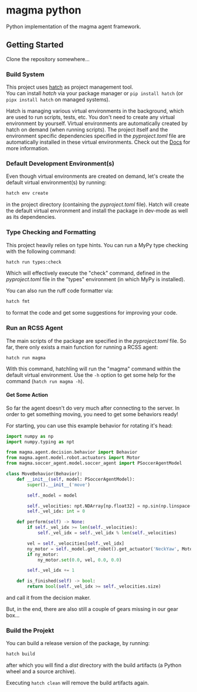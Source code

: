 # magma python

Python implementation of the magma agent framework.

## Getting Started

Clone the repository somewhere...

### Build System

This project uses [hatch](https://hatch.pypa.io) as project management tool.  
You can install _hatch_ via your package manager or `pip install hatch` (or `pipx install hatch` on managed systems).

Hatch is managing various virtual environments in the background, which are used to run scripts, tests, etc.
You don't need to create any virtual environment by yourself.
Virtual environments are automatically created by hatch on demand (when running scripts).
The project itself and the environment specific dependencies specified in the _pyproject.toml_ file are automatically installed in these virtual environments.
Check out the [Docs](https://hatch.pypa.io/dev/tutorials/environment/basic-usage/) for more information.

### Default Development Environment(s)

Even though virtual environments are created on demand, let's create the default virtual environment(s) by running:

```bash
hatch env create
```

in the project directory (containing the _pyproject.toml_ file).
Hatch will create the default virtual environment and install the package in dev-mode as well as its dependencies.

### Type Checking and Formatting

This project heavily relies on type hints.
You can run a MyPy type checking with the following command:

```bash
hatch run types:check
```

Which will effectively execute the "check" command, defined in the _pyproject.toml_ file in the "types" environment (in which MyPy is installed).

You can also run the ruff code formatter via:

```bash
hatch fmt
```

to format the code and get some suggestions for improving your code.

### Run an RCSS Agent

The main scripts of the package are specified in the _pyproject.toml_ file.
So far, there only exists a main function for running a RCSS agent:

```bash
hatch run magma
```

With this command, hatchling will run the "magma" command within the default virtual environment.
Use the `-h` option to get some help for the command (`hatch run magma -h`).

#### Get Some Action

So far the agent doesn't do very much after connecting to the server.
In order to get something moving, you need to get some behaviors ready!

For starting, you can use this example behavior for rotating it's head:

```python
import numpy as np
import numpy.typing as npt

from magma.agent.decision.behavior import Behavior
from magma.agent.model.robot.actuators import Motor
from magma.soccer_agent.model.soccer_agent import PSoccerAgentModel

class MoveBehavior(Behavior):
    def __init__(self, model: PSoccerAgentModel):
        super().__init__('move')

        self._model = model

        self._velocities: npt.NDArray[np.float32] = np.sin(np.linspace(-np.pi, np.pi, 200)) * 1.0
        self._vel_idx: int = 0

    def perform(self) -> None:
        if self._vel_idx >= len(self._velocities):
            self._vel_idx = self._vel_idx % len(self._velocities)

        vel = self._velocities[self._vel_idx]
        ny_motor = self._model.get_robot().get_actuator('NeckYaw', Motor)
        if ny_motor:
            ny_motor.set(0.0, vel, 0.0, 0.0)

        self._vel_idx += 1

    def is_finished(self) -> bool:
        return bool(self._vel_idx >= self._velocities.size)
```

and call it from the decision maker.

But, in the end, there are also still a couple of gears missing in our gear box...

### Build the Projekt

You can build a release version of the package, by running:

```bash
hatch build
```

after which you will find a _dist_ directory with the build artifacts (a Python wheel and a source archive).

Executing `hatch clean` will remove the build artifacts again.
